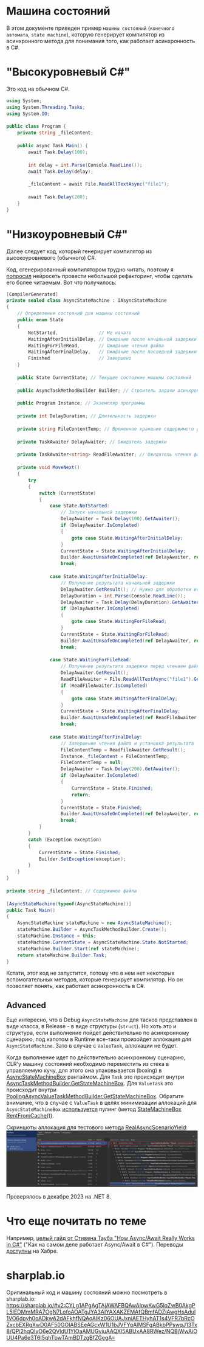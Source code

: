﻿# Машина состояний
В этом документе приведен пример `машины состояний` (`конечного автомата`, `state machine`), которую генерирует компилятор из асинхронного метода для понимания того, как работает асинхронность в C#.

# "Высокуровневый C#"
Это код на обычном C#.
```csharp
using System;
using System.Threading.Tasks;
using System.IO;

public class Program {
    private string _fileContent;
    
    public async Task Main() {
        await Task.Delay(100);
        
        int delay = int.Parse(Console.ReadLine());
        await Task.Delay(delay);
        
        _fileContent = await File.ReadAllTextAsync("file1");
        
        await Task.Delay(200);
    }
}
```

# "Низкоуровневый C#"
Далее следует код, который генерирует компилятор из высокоуровневого (обычного) C#.

Код, сгенерированный компилятором трудно читать, поэтому я [попросил](https://chat.openai.com/share/ea94242e-4a09-4f86-9ef5-d881ade02b73) нейросеть провести небольшой рефакторинг, чтобы сделать его более читаемым. Вот что получилось:
```csharp
[CompilerGenerated]
private sealed class AsyncStateMachine : IAsyncStateMachine
{
    // Определение состояний для машины состояний
    public enum State
    {
        NotStarted,               // Не начато
        WaitingAfterInitialDelay, // Ожидание после начальной задержки
        WaitingForFileRead,       // Ожидание чтения файла
        WaitingAfterFinalDelay,   // Ожидание после последней задержки
        Finished                  // Завершено
    }

    public State CurrentState; // Текущее состояние машины состояний

    public AsyncTaskMethodBuilder Builder; // Строитель задачи асинхронного метода

    public Program Instance; // Экземпляр программы

    private int DelayDuration; // Длительность задержки

    private string FileContentTemp; // Временное хранение содержимого файла

    private TaskAwaiter DelayAwaiter; // Ожидатель задержки

    private TaskAwaiter<string> ReadFileAwaiter; // Ожидатель чтения файла

    private void MoveNext()
    {
        try
        {
            switch (CurrentState)
            {
                case State.NotStarted:
                    // Запуск начальной задержки
                    DelayAwaiter = Task.Delay(100).GetAwaiter();
                    if (DelayAwaiter.IsCompleted)
                    {
                        goto case State.WaitingAfterInitialDelay;
                    }
                    CurrentState = State.WaitingAfterInitialDelay;
                    Builder.AwaitUnsafeOnCompleted(ref DelayAwaiter, ref this);
                    break;

                case State.WaitingAfterInitialDelay:
                    // Получение результата начальной задержки
                    DelayAwaiter.GetResult(); // Нужно для обработки исключений, на случай если в асинхронном методе произошла ошибка
                    DelayDuration = int.Parse(Console.ReadLine());
                    DelayAwaiter = Task.Delay(DelayDuration).GetAwaiter();
                    if (DelayAwaiter.IsCompleted)
                    {
                        goto case State.WaitingForFileRead;
                    }
                    CurrentState = State.WaitingForFileRead;
                    Builder.AwaitUnsafeOnCompleted(ref DelayAwaiter, ref this);
                    break;

                case State.WaitingForFileRead:
                    // Получение результата задержки перед чтением файла
                    DelayAwaiter.GetResult();
                    ReadFileAwaiter = File.ReadAllTextAsync("file1").GetAwaiter();
                    if (ReadFileAwaiter.IsCompleted)
                    {
                        goto case State.WaitingAfterFinalDelay;
                    }
                    CurrentState = State.WaitingAfterFinalDelay;
                    Builder.AwaitUnsafeOnCompleted(ref ReadFileAwaiter, ref this);
                    break;

                case State.WaitingAfterFinalDelay:
                    // Завершение чтения файла и установка результата
                    FileContentTemp = ReadFileAwaiter.GetResult();
                    Instance._fileContent = FileContentTemp;
                    FileContentTemp = null;
                    DelayAwaiter = Task.Delay(200).GetAwaiter();
                    if (DelayAwaiter.IsCompleted)
                    {
                        CurrentState = State.Finished;
                        return;
                    }
                    CurrentState = State.Finished;
                    Builder.AwaitUnsafeOnCompleted(ref DelayAwaiter, ref this);
                    break;
            }
        }
        catch (Exception exception)
        {
            CurrentState = State.Finished;
            Builder.SetException(exception);
        }
    }
}

private string _fileContent; // Содержимое файла

[AsyncStateMachine(typeof(AsyncStateMachine))]
public Task Main()
{
    AsyncStateMachine stateMachine = new AsyncStateMachine();
    stateMachine.Builder = AsyncTaskMethodBuilder.Create();
    stateMachine.Instance = this;
    stateMachine.CurrentState = AsyncStateMachine.State.NotStarted;
    stateMachine.Builder.Start(ref stateMachine);
    return stateMachine.Builder.Task;
}
```
Кстати, этот код не запустится, потому что в нем нет некоторых вспомогательных методов, которые генерирует компилятор. Но он позволяет понять, как работает асинхронность в C#.

## Advanced
Еще интересно, что в Debug `AsyncStateMachine` для тасков представлен в виде класса, в Release - в виде структуры (`struct`). Но хоть это и структура, если выполнение пойдет действительно по асинхронному сценарию, под капотом в Runtime все-таки произойдет аллокация для `AsyncStateMachine`. Зато в случае с `ValueTask`, аллокации не будет.

Когда выполнение идет по действительно асинхронному сценарию, CLR'у машину состояний необходимо переместить из стека в управляемую кучу, для этого она упаковывается (boxing) в [AsyncStateMachineBox<TStateMachine>](https://source.dot.net/#System.Private.CoreLib/src/libraries/System.Private.CoreLib/src/System/Runtime/CompilerServices/AsyncTaskMethodBuilderT.cs,275) рантаймом. 
Для `Task` это происходит внутри [AsyncTaskMethodBuilder<TResult>.GetStateMachineBox<TStateMachine>](https://source.dot.net/#System.Private.CoreLib/src/libraries/System.Private.CoreLib/src/System/Runtime/CompilerServices/AsyncTaskMethodBuilderT.cs,220). 
Для `ValueTask` это происходит внутри [PoolingAsyncValueTaskMethodBuilder<TResult>.GetStateMachineBox<TStateMachine>](https://source.dot.net/#System.Private.CoreLib/src/libraries/System.Private.CoreLib/src/System/Runtime/CompilerServices/PoolingAsyncValueTaskMethodBuilderT.cs,212). Обратите внимание, что в случае с `ValueTask` в целях минимизации аллокаций для `AsyncStateMachineBox` [используется](https://source.dot.net/#System.Private.CoreLib/src/libraries/System.Private.CoreLib/src/System/Runtime/CompilerServices/PoolingAsyncValueTaskMethodBuilderT.cs,212) пулинг (метод [StateMachineBox<TStateMachine> RentFromCache()](https://source.dot.net/#System.Private.CoreLib/src/libraries/System.Private.CoreLib/src/System/Runtime/CompilerServices/PoolingAsyncValueTaskMethodBuilderT.cs,299)).

Скриншоты аллокация для тестового метода [RealAsyncScenarioYield](../AsyncAwaitAllocation/Program.cs#L15): ![dotMemory Screenshot](../AsyncAwaitAllocation/dotmemory_screenshots/RealAsyncScenario_Allocations.png)

Проверялось в декабре 2023 на .NET 8.

# Что еще почитать по теме
Например, [целый гайд от Стивена Тауба "How Async/Await Really Works in C#"](https://devblogs.microsoft.com/dotnet/how-async-await-really-works/) ("Как на самом деле работает Async/Await в C#"). Переводы [доступны](https://habr.com/ru/articles/732738/) на Хабре.

# sharplab.io
Оригинальный код и машину состояний можно посмотреть в sharplab.io: https://sharplab.io/#v2:CYLg1APgAgTAjAWAFBQAwAIpwKwG5lqZwB0AkgPL5IEDMmMRA7OgN7LofoAOATgJYA3AIYAXAKZEMAfQBmfADZiAwgHsAduI1VO6dpyh0oADkwA2dAFkhfNQAoAlKz06OUAJxniAETHyhAT1s4VFR7bRcOZxcbEXRgXwD0AF50GOIABSEeAGcxW1U1bJVFYgAlMSFgABkbPPswqJ13Tx8/QPi2hqQIyO6e2QVldU1YlOaAMUGyiuAAQXl5ABUxAA8RWez/NQBjWwAiOUU4Pa6e3T6I5qhTbwTAmBDTzgBfZGegA=

